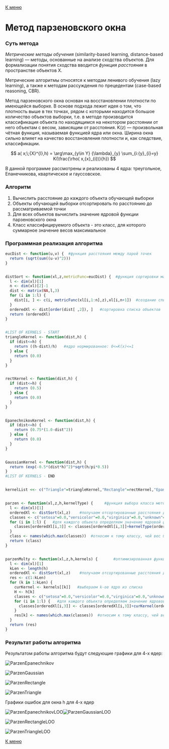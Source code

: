 [К меню](https://github.com/Inc1ementia/ML1)

# Метод парзеновского окна

### Суть метода

*Метрические методы обучения* (similarity-based learning, distance-based learning) — методы, основанные на анализе сходства объектов. Для формализации понятия сходства вводится *функция расстояния* в пространстве объектов X.

Метрические алгоритмы относятся к методам ленивого обучения (lazy learning), а также к методам рассуждения по прецедентам (case-based reasoning, CBR).

Метод парзеновского окна основан на восстановлении плотности по имеющейся выборке. В основе подхода лежит идея о том, что плотность выше в тех точках, рядом с которыми находится большое количество объектов выборки, т.е. в методе производится классификация объекта по находящимся на некотором расстоянии от него объектам с весом, зависящим от расстояния. K(z) — произвольная чётная функция, называемая функцией ядра или окна. Ширина окна сильно влияет на качество восстановления плотности и, как следствие, классификации.

$$
a( x;\;{X}^{l},h) = \arg\max_{y\in Y} {\lambda}_{y} \sum_{i:{y}_{i}=y} K(\frac{\rho( x,{x}_{i})}{h})
$$

В данной программе рассмотрены и реализованы 4 ядра: треугольное, Епанечникова, квартическое и гауссовское.

### Алгоритм

1. Вычислить расстояние до каждого объекта обучающей выборки
2. Объекты обучающей выборки отсортировать по расстоянию до рассматриваемой точки
3. Для всех объектов вычислить значение ядровой функции парзеновского окна
4. Класс классифицируемого объекта - это класс, для которого суммарное значение весов максимальное

### Программная реализация алгоритма

```R
eucDist <- function(u,v) {  #функция расстояния между парой точек
  return (sqrt(sum((u-v)^2)))
}


distSort <- function(xl,z,metricFunc=eucDist) {  #функция сортировки массива по расстоянию до z
  l <- dim(xl)[1]
  n <- dim(xl)[2]-1
  dist <- matrix(NA,l,3)
  for (i in 1:l) {
    dist[i, ] <- c(i, metricFunc(xl[i,1:n],z),xl[i,n+1])  #создание списка пар (номер объекта, расстояние до z)
  }
  orderedXl <- dist[order(dist[ ,2]), ]   #сортировка списка объектов
  return (orderedXl)
}


#LIST OF KERNELS - START
triangleKernel <- function(dist,h) {
  if (dist<=h) {
    return ((h-dist)/h)   #ядро нормированное: 0<=K(x)<=1
  } else {
    return (0.0)
  }
}


rectKernel <- function(dist,h) {
  if (dist<=h) {
    return (0.5)
  } else {
    return (0.0)
  }
}


EpanechnikovKernel <- function(dist,h) {
  if (dist<=h) {
    return (0.75*(1.0-dist^2))
  } else {
    return (0.0)
  }
}


GaussianKernel <- function(dist,h) {
  return (exp(-0.5*(dist*h)^2)*sqrt(h/pi*0.5))
}
#LIST OF KERNELS - END


kernelList <<- c("Triangle"=triangleKernel,"Rectangle"=rectKernel,"Epanechnikov"=EpanechnikovKernel,"Gaussian"=GaussianKernel)


parzen <- function(xl,z,h,kernelType) {		#функция выбора класса методом парзеновского окна
  l <- dim(xl)[1]
  orderedXl <- distSort(xl,z)    #получаем отсортированные расстояния до объектов
  classes <- c("setosa"=0.0,"versicolor"=0.0,"virginica"=0.0,"unknown"=1e-7)   #три класса и неопределённость
  for (i in 1:l) {   #для каждого объекта определяем значение ядровой функции и прибавляем к весу класса
    classes[orderedXl[i,3]] <- classes[orderedXl[i,3]]+kernelType(orderedXl[i,2],h)
  }
  class <- names(which.max(classes))  #относим к тому классу, чей вес больше
  return (class)
}


parzenMulty <- function(xl,z,h,kernels) {		#оптимизированная функция, считает точку сразу по всем ядрам
  l <- dim(xl)[1]
  kLen <- length(h)
  orderedXl <- distSort(xl,z)    #получаем отсортированные расстояния до объектов
  res <- c(1:kLen)
  for (k in 1:kLen) {
    curKernel <- kernels[[k]]   #выбераем k-ое ядро из списка
    H <- h[k]
    classes <- c("setosa"=0.0,"versicolor"=0.0,"virginica"=0.0,"unknown"=1e-7)   #три класса и неопределённость
    for (i in 1:l) {   #для каждого объекта определяем значение ядровой функции и прибавляем к весу класса
      classes[orderedXl[i,3]] <- classes[orderedXl[i,3]]+curKernel(orderedXl[i,2],H)
    }
    res[k] <- names(which.max(classes))  #относим к тому классу, чей вес больше
  }
  return (res)
}
```

### Результат работы алгоритма

Результатом работы алгоритма будут следующие графики для 4-х ядер:

![ParzenEpanechnikov](ParzenEpanechnikov.png)

![ParzenGaussian](ParzenGaussian.png)

![ParzenRectangle](ParzenRectangle.png)

![ParzenTriangle](ParzenTriangle.png)

Графики ошибок для окна h для 4-х ядер

![ParzenEpanechnikovLOO](ParzenEpanechnikovLOO.png)![ParzenGaussianLOO](ParzenGaussianLOO.png)

![ParzenRectangleLOO](ParzenRectangleLOO.png)

![ParzenTriangleLOO](ParzenTriangleLOO.png)

[К меню](https://github.com/Inc1ementia/ML1)
